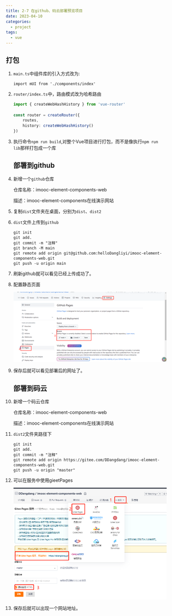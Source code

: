 ```yaml
---
title: 2-7 在github、码云部署预览项目
date: 2023-04-10
categories:
  - project
tags:
  - vue
---
```


## 打包

1. `main.ts`中组件库的引入方式改为:

   ```
   import mUI from './components/index'
   ```

2. `router/index.ts`中，路由模式改为哈希路由

   ```typescript
   import { createWebHashHistory } from 'vue-router'
   
   const router = createRouter({
       routes,
       history: createWebHashHistory()
   })
   ```

   

3. 执行命令`npm run build`,对整个Vue项目进行打包，而不是像执行`npm run lib`那样打包成一个库

   ## 部署到github

1. 新增一个`github`仓库

   仓库名称：imooc-element-components-web

   描述：imooc-element-components在线演示网站

2. 复制`dist`文件夹在桌面，分别为`dist`、`dist2`

3. `dist`文件上传到`github`

   ```
   git init
   git add.
   git commit -m "注释"
   git branch -M main
   git remote add origin git@github.com:helloDangliyi/imooc-element-components-web.git
   git push -u origin main
   ```

4. 刷新github就可以看见已经上传成功了。

5. 配置静态页面

   ![bg2](.\img\bg5.png)

6. 保存后就可以看见部署后的网址了。

   ## 部署到码云

1. 新增一个码云仓库

   仓库名称：imooc-element-components-web

   描述：imooc-element-components在线演示网站

2. `dist2`文件夹路径下

   ```
   git init
   git add.
   git commit -m "注释"
   git remote add origin https://gitee.com/DDangdang/imooc-element-components-web.git
   git push -u origin "master"
   ```
   
12. 可以在服务中使用gieetPages

    ![bg2](.\img\bg7.png)

13. 保存后就可以出现一个网站地址。